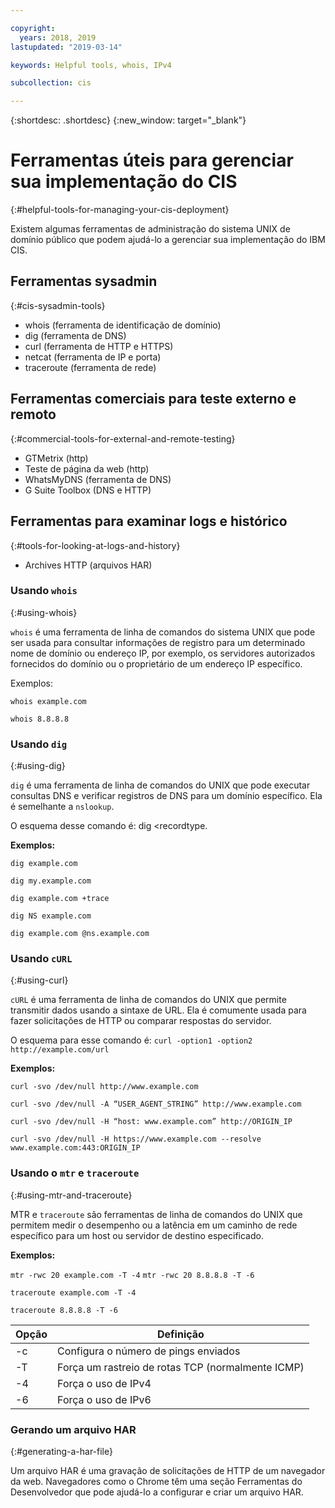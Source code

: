 ```yaml
---

copyright:
  years: 2018, 2019
lastupdated: "2019-03-14"

keywords: Helpful tools, whois, IPv4

subcollection: cis

---
```


{:shortdesc: .shortdesc}
{:new_window: target="_blank"}

# Ferramentas úteis para gerenciar sua implementação do CIS
{:#helpful-tools-for-managing-your-cis-deployment}

Existem algumas ferramentas de administração do sistema UNIX de domínio público que podem ajudá-lo a gerenciar sua implementação do IBM CIS.

## Ferramentas sysadmin
{:#cis-sysadmin-tools}

 * whois (ferramenta de identificação de domínio)
 * dig (ferramenta de DNS)
 * curl (ferramenta de HTTP e HTTPS)
 * netcat (ferramenta de IP e porta)
 * traceroute (ferramenta de rede)

## Ferramentas comerciais para teste externo e remoto
{:#commercial-tools-for-external-and-remote-testing}

 * GTMetrix (http)
 * Teste de página da web (http)
 * WhatsMyDNS (ferramenta de DNS)
 * G Suite Toolbox (DNS e HTTP)

## Ferramentas para examinar logs e histórico
{:#tools-for-looking-at-logs-and-history}

 * Archives HTTP (arquivos HAR)


### Usando `whois`
{:#using-whois}

`whois` é uma ferramenta de linha de comandos do sistema UNIX que pode ser usada para consultar informações de registro para um determinado nome de domínio ou endereço IP, por exemplo, os servidores autorizados fornecidos do domínio ou o proprietário de um endereço IP específico.

Exemplos:

`whois example.com`

`whois 8.8.8.8`

### Usando `dig`
{:#using-dig}

`dig` é uma ferramenta de linha de comandos do UNIX que pode executar consultas DNS e verificar registros de DNS para um domínio específico. Ela é semelhante a `nslookup`.

O esquema desse comando é: dig <recordtype. <domainname> <options>

**Exemplos:**

`dig example.com`

`dig my.example.com`

`dig example.com +trace`

`dig NS example.com`

`dig example.com @ns.example.com`

### Usando `cURL`
{:#using-curl}

`cURL` é uma ferramenta de linha de comandos do UNIX que permite transmitir dados usando a sintaxe de URL. Ela é comumente usada para fazer solicitações de HTTP ou comparar respostas do servidor.

O esquema para esse comando é: `curl -option1 -option2 http://example.com/url`

**Exemplos:**

`curl -svo /dev/null http://www.example.com`

`curl -svo /dev/null -A “USER_AGENT_STRING” http://www.example.com`

`curl -svo /dev/null -H “host: www.example.com” http://ORIGIN_IP`

`curl -svo /dev/null -H https://www.example.com --resolve www.example.com:443:ORIGIN_IP`

### Usando o `mtr` e `traceroute`
{:#using-mtr-and-traceroute}

MTR e `traceroute` são ferramentas de linha de comandos do UNIX que permitem medir o desempenho ou a latência em um caminho de rede específico para um host ou servidor de destino especificado.

**Exemplos:**

`mtr -rwc 20 example.com -T -4`
`mtr -rwc 20 8.8.8.8 -T -6`

`traceroute example.com -T -4`

`traceroute 8.8.8.8 -T -6`

| Opção | Definição |
|---------|-----------|
| -c | Configura o número de pings enviados |
| -T | Força um rastreio de rotas TCP (normalmente ICMP) |
| -4 | Força o uso de IPv4 |
| -6 | Força o uso de IPv6 |

### Gerando um arquivo HAR
{:#generating-a-har-file}

Um arquivo HAR é uma gravação de solicitações de HTTP de um navegador da web. Navegadores como o Chrome têm uma seção Ferramentas do Desenvolvedor que pode ajudá-lo a configurar e criar um arquivo HAR.
